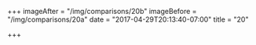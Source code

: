 +++
imageAfter = "/img/comparisons/20b"
imageBefore = "/img/comparisons/20a"
date = "2017-04-29T20:13:40-07:00"
title = "20"

+++


